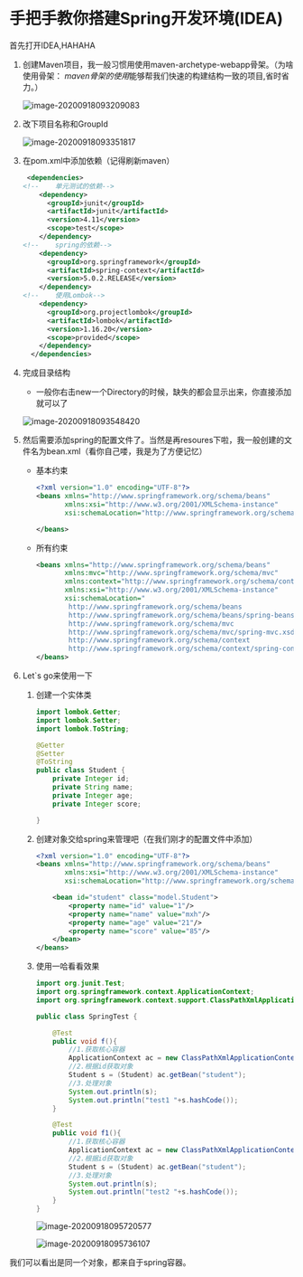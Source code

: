 # 手把手教你搭建Spring开发环境(IDEA)

首先打开IDEA,HAHAHA

1. 创建Maven项目，我一般习惯用使用maven-archetype-webapp骨架。（为啥使用骨架： *maven骨架的使用*能够帮我们快速的构建结构一致的项目,省时省力。）

   ![image-20200918093209083](C:\Users\apple\AppData\Roaming\Typora\typora-user-images\image-20200918093209083.png)

2. 改下项目名称和GroupId

   ![image-20200918093351817](C:\Users\apple\AppData\Roaming\Typora\typora-user-images\image-20200918093351817.png)

3. 在pom.xml中添加依赖（记得刷新maven）

   ```xml
    <dependencies>
   <!--    单元测试的依赖-->
       <dependency>
         <groupId>junit</groupId>
         <artifactId>junit</artifactId>
         <version>4.11</version>
         <scope>test</scope>
       </dependency>
   <!--    spring的依赖-->
       <dependency>
         <groupId>org.springframework</groupId>
         <artifactId>spring-context</artifactId>
         <version>5.0.2.RELEASE</version>
       </dependency>
   <!--    使用Lombok-->
       <dependency>
         <groupId>org.projectlombok</groupId>
         <artifactId>lombok</artifactId>
         <version>1.16.20</version>
         <scope>provided</scope>
       </dependency>
     </dependencies>
   ```

4. 完成目录结构

   * 一般你右击new一个Directory的时候，缺失的都会显示出来，你直接添加就可以了

   ![image-20200918093548420](C:\Users\apple\AppData\Roaming\Typora\typora-user-images\image-20200918093548420.png)

5. 然后需要添加spring的配置文件了。当然是再resoures下啦，我一般创建的文件名为bean.xml（看你自己喽，我是为了方便记忆）

   * 基本约束

     ```xml
     <?xml version="1.0" encoding="UTF-8"?>
     <beans xmlns="http://www.springframework.org/schema/beans"
            xmlns:xsi="http://www.w3.org/2001/XMLSchema-instance"
            xsi:schemaLocation="http://www.springframework.org/schema/beans http://www.springframework.org/schema/beans/spring-beans.xsd">
     
     </beans>
     ```

   * 所有约束

     ```xml
     <beans xmlns="http://www.springframework.org/schema/beans"
            xmlns:mvc="http://www.springframework.org/schema/mvc"
            xmlns:context="http://www.springframework.org/schema/context"
            xmlns:xsi="http://www.w3.org/2001/XMLSchema-instance"
            xsi:schemaLocation="
             http://www.springframework.org/schema/beans
             http://www.springframework.org/schema/beans/spring-beans.xsd
             http://www.springframework.org/schema/mvc
             http://www.springframework.org/schema/mvc/spring-mvc.xsd
             http://www.springframework.org/schema/context
             http://www.springframework.org/schema/context/spring-context.xsd">
     </beans>
     ```

6. Let`s go来使用一下

   1. 创建一个实体类

      ```java
      import lombok.Getter;
      import lombok.Setter;
      import lombok.ToString;
      
      @Getter
      @Setter
      @ToString
      public class Student {
          private Integer id;
          private String name;
          private Integer age;
          private Integer score;
      
      }
      ```

   2. 创建对象交给spring来管理吧（在我们刚才的配置文件中添加）

      ```xml
      <?xml version="1.0" encoding="UTF-8"?>
      <beans xmlns="http://www.springframework.org/schema/beans"
             xmlns:xsi="http://www.w3.org/2001/XMLSchema-instance"
             xsi:schemaLocation="http://www.springframework.org/schema/beans http://www.springframework.org/schema/beans/spring-beans.xsd">
      
          <bean id="student" class="model.Student">
              <property name="id" value="1"/>
              <property name="name" value="mxh"/>
              <property name="age" value="21"/>
              <property name="score" value="85"/>
          </bean>
      </beans>
      ```

   3. 使用一哈看看效果

      ```java
      import org.junit.Test;
      import org.springframework.context.ApplicationContext;
      import org.springframework.context.support.ClassPathXmlApplicationContext;
      
      public class SpringTest {
      
          @Test
          public void f(){
              //1.获取核心容器
              ApplicationContext ac = new ClassPathXmlApplicationContext("bean.xml");
              //2.根据id获取对象
              Student s = (Student) ac.getBean("student");
              //3.处理对象
              System.out.println(s);
              System.out.println("test1 "+s.hashCode());
          }
      
          @Test
          public void f1(){
              //1.获取核心容器
              ApplicationContext ac = new ClassPathXmlApplicationContext("bean.xml");
              //2.根据id获取对象
              Student s = (Student) ac.getBean("student");
              //3.处理对象
              System.out.println(s);
              System.out.println("test2 "+s.hashCode());
          }
      }
      ```

      ![image-20200918095720577](C:\Users\apple\AppData\Roaming\Typora\typora-user-images\image-20200918095720577.png)

      ![image-20200918095736107](C:\Users\apple\AppData\Roaming\Typora\typora-user-images\image-20200918095736107.png)

我们可以看出是同一个对象，都来自于spring容器。